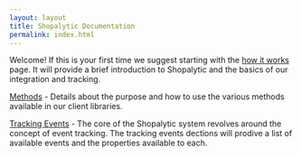 ```yaml
---
layout: layout
title: Shopalytic Documentation
permalink: index.html
---   
```


Welcome! If this is your first time we suggest starting with the [how it works](how_it_works.html) page. It will provide a brief introduction to Shopalytic and the basics of our integration and tracking.

[Methods](methods.html) - Details about the purpose and how to use the various methods available in our client libraries.

[Tracking Events](events.html) - The core of the Shopalytic system revolves around the concept of event tracking. The tracking events dections will prodive a list of available events and the properties available to each.
